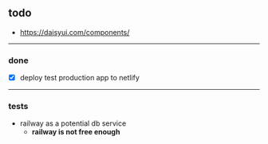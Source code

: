 ## todo
- https://daisyui.com/components/

---
### done
- [x] deploy test production app to netlify

---
### tests
- railway as a potential db service
    - **railway is not free enough**